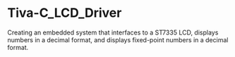# Tiva-C_LCD_Driver
Creating an embedded system that interfaces to a ST7335 LCD, displays numbers in a decimal format, and displays fixed-point numbers in a decimal format.
